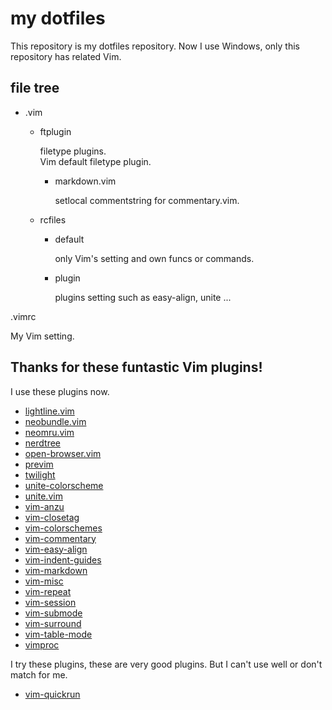 # my dotfiles

This repository is my dotfiles repository.
Now I use Windows, only this repository has related Vim.

## file tree

+ .vim

    + ftplugin

        filetype plugins.  
        Vim default filetype plugin.  

        + markdown.vim

            setlocal commentstring for commentary.vim.  
        
    + rcfiles

        + default

            only Vim's setting and own funcs or commands.  

        + plugin

            plugins setting such as easy-align, unite ...  

.vimrc  

My Vim setting.  

## Thanks for these funtastic Vim plugins!

I use these plugins now.

+ [lightline.vim](https://github.com/itchyny/lightline.vim)
+ [neobundle.vim](https://github.com/Shougo/neobundle.vim)
+ [neomru.vim](https://github.com/Shougo/neomru.vim)
+ [nerdtree](https://github.com/scrooloose/nerdtree)
+ [open-browser.vim](https://github.com/tyru/open-browser.vim)
+ [previm](https://github.com/kannokanno/previm)
+ [twilight](https://github.com/vim-scripts/twilight)
+ [unite-colorscheme](https://github.com/ujihisa/unite-colorscheme)
+ [unite.vim](https://github.com/Shougo/unite.vim)
+ [vim-anzu](https://github.com/osyo-manga/vim-anzu)
+ [vim-closetag](https://github.com/alvan/vim-closetag)
+ [vim-colorschemes](https://github.com/flazz/vim-colorschemes)
+ [vim-commentary](https://github.com/tpope/vim-commentary)
+ [vim-easy-align](https://github.com/junegunn/vim-easy-align)
+ [vim-indent-guides](https://github.com/nathanaelkane/vim-indent-guides)
+ [vim-markdown](https://github.com/plasticboy/vim-markdown)
+ [vim-misc](https://github.com/xolox/vim-misc)
+ [vim-repeat](https://github.com/tpope/vim-repeat)
+ [vim-session](https://github.com/xolox/vim-session)
+ [vim-submode](https://github.com/kana/vim-submode)
+ [vim-surround](https://github.com/tpope/vim-surround)
+ [vim-table-mode](https://github.com/dhruvasagar/vim-table-mode)
+ [vimproc](https://github.com/Shougo/vimproc.vim)

I try these plugins, these are very good plugins.
But I can't use well or don't match for me.

+ [vim-quickrun](https://github.com/thinca/vim-quickrun)

